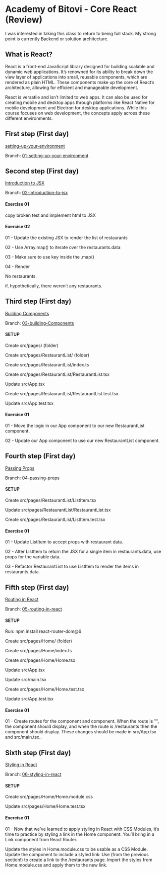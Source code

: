 # Academy of Bitovi - Core React (Review)


I was interested in taking this class to return to being full stack. My strong point is currently Backend or solution architecture.


## What is React?


React is a front-end JavaScript library designed for building scalable and dynamic web applications. It’s renowned for its ability to break down the view layer of applications into small, reusable components, which are rendered as plain HTML. These components make up the core of React’s architecture, allowing for efficient and manageable development.

React is versatile and isn’t limited to web apps. It can also be used for creating mobile and desktop apps through platforms like React Native for mobile development and Electron for desktop applications. While this course focuses on web development, the concepts apply across these different environments.

## First step (First day)


[setting-up-your-environment](https://www.bitovi.com/academy/learn-react/setting-up-your-environment.html)

Branch: [01-setting-up-your-environment](https://github.com/thomazbandeira/bitovi-academy-learn-core-react/tree/01-setting-up-your-environment)


## Second step (First day)


[Introduction to JSX](https://www.bitovi.com/academy/learn-react/intro-to-jsx.html)

Branch: [02-introduction-to-jsx](https://github.com/thomazbandeira/bitovi-academy-learn-core-react/tree/02-introduction-to-jsx)

#### Exercise 01


copy broken test and implement html to JSX

#### Exercise 02


01 - Update the existing JSX to render the list of restaurants

02 - Use Array.map() to iterate over the restaurants.data

03 - Make sure to use key inside the .map()

04 - Render <p>No restaurants.</p> if, hypothetically, there weren’t any restaurants.

## Third step (First day)


[Building Components](https://www.bitovi.com/academy/learn-react/components.html)

Branch: [03-building-Components](https://github.com/thomazbandeira/bitovi-academy-learn-core-react/blob/03-building-components)


#### SETUP


 Create src/pages/ (folder)

 Create src/pages/RestaurantList/ (folder)

 Create src/pages/RestaurantList/index.ts

 Create src/pages/RestaurantList/RestaurantList.tsx

 Update src/App.tsx

 Create src/pages/RestaurantList/RestaurantList.test.tsx

 Update src/App.test.tsx

 #### Exercise 01 


 01 - Move the logic in our App component to our new RestaurantList component.
 
 02 - Update our App component to use our new RestaurantList component.

 ## Fourth step (First day)

[Passing Props](https://www.bitovi.com/academy/learn-react/components.html)

Branch: [04-passing-props](https://github.com/thomazbandeira/bitovi-academy-learn-core-react/tree/04-passing-props)


#### SETUP


Create src/pages/RestaurantList/ListItem.tsx

Update src/pages/RestaurantList/RestaurantList.tsx

 Create src/pages/RestaurantList/ListItem.test.tsx


  #### Exercise 01 

  01 - Update ListItem to accept props with restaurant data.

  02 - Alter ListItem to return the JSX for a single item in restaurants.data, use props for the variable data.

  03 - Refactor RestaurantList to use ListItem to render the items in restaurants.data.

## Fifth step (First day)

[Routing in React](https://www.bitovi.com/academy/learn-react/routing.html)

Branch: [05-routing-in-react](https://github.com/thomazbandeira/bitovi-academy-learn-core-react/tree/05-routing-in-react)


#### SETUP

Run: npm install react-router-dom@6

 Create src/pages/Home/ (folder)

 Create src/pages/Home/index.ts

 Create src/pages/Home/Home.tsx

 Update src/App.tsx

 Update src/main.tsx

 Create src/pages/Home/Home.test.tsx

 Update src/App.test.tsx

  #### Exercise 01 

  01 - Create routes for the <Home> component and <RestaurantList> component. When the route is "", the <Home> component should display, and when the route is /restaurants then the <RestaurantList> component should display. These changes should be made in src/App.tsx and src/main.tsx..

## Sixth step (First day)

[Styling in React](https://www.bitovi.com/academy/learn-react/styling-in-react.html)

Branch: [06-styling-in-react](https://github.com/thomazbandeira/bitovi-academy-learn-core-react/tree/06-styling-in-react)


#### SETUP

Create src/pages/Home/Home.module.css

Update src/pages/Home/Home.test.tsx



  #### Exercise 01 

  01 - Now that we’ve learned to apply styling in React with CSS Modules, it’s time to practice by styling a link in the Home component. You’ll bring in a Link component from React Router.

Update the styles in Home.module.css to be usable as a CSS Module.
Update the <Home> component to include a styled link:
Use <Link> (from the previous section!) to create a link to the /restaurants page.
Import the styles from Home.module.css and apply them to the new link.
